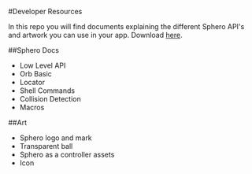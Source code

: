 #Developer Resources

In this repo you will find documents explaining the different Sphero API's and artwork you can use in your app. Download [here](https://github.com/orbotix/DeveloperResources/zipball/master).

##Sphero Docs
- Low Level API
- Orb Basic
- Locator
- Shell Commands
- Collision Detection
- Macros

##Art
- Sphero logo and mark
- Transparent ball
- Sphero as a controller assets
- Icon
